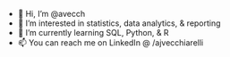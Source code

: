 - 👋 Hi, I’m @avecch
- 👀 I’m interested in statistics, data analytics, & reporting
- 🌱 I’m currently learning SQL, Python, & R
- 📫 You can reach me on LinkedIn @ /ajvecchiarelli

<!---
avecch/avecch is a ✨ special ✨ repository because its `README.md` (this file) appears on your GitHub profile.
You can click the Preview link to take a look at your changes.
--->
